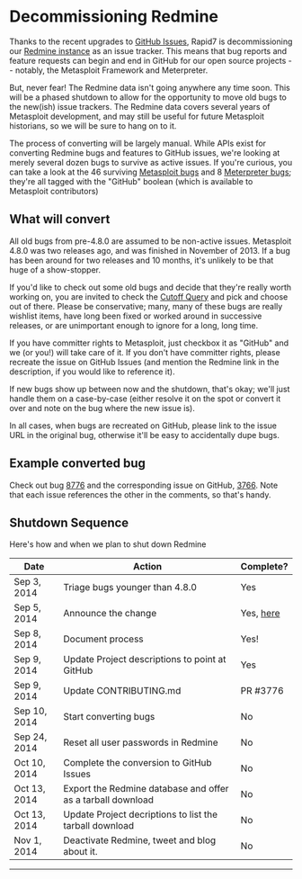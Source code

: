 # Decommissioning Redmine
Thanks to the recent upgrades to [GitHub Issues][gh-issues], Rapid7 is decommissioning our [Redmine instance][redmine] as an issue tracker. This means that bug reports and feature requests can begin and end in GitHub for our open source projects -- notably, the Metasploit Framework and Meterpreter.

But, never fear! The Redmine data isn't going anywhere any time soon. This will be a phased shutdown to allow for the opportunity to move old bugs to the new(ish) issue trackers. The Redmine data covers several years of Metasploit development, and may still be useful for future Metasploit historians, so we will be sure to hang on to it.

The process of converting will be largely manual. While APIs exist for converting Redmine bugs and features to GitHub issues, we're looking at merely several dozen bugs to survive as active issues. If you're curious, you can take a look at the 46 surviving [Metasploit bugs][msf-bugs] and 8 [Meterpreter bugs][meterpreter-bugs]; they're all tagged with the "GitHub" boolean (which is available to Metasploit contributors)

## What will convert
All old bugs from pre-4.8.0 are assumed to be non-active issues. Metasploit 4.8.0 was two releases ago, and was finished in November of 2013. If a bug has been around for two releases and 10 months, it's unlikely to be that huge of a show-stopper.

If you'd like to check out some old bugs and decide that they're really worth working on, you are invited to check the [Cutoff Query][cutoff] and pick and choose out of there. Please be conservative; many, many of these bugs are really wishlist items, have long been fixed or worked around in successive releases, or are unimportant enough to ignore for a long, long time.

If you have committer rights to Metasploit, just checkbox it as "GitHub" and we (or you!) will take care of it. If you don't have committer rights, please recreate the issue on GitHub Issues (and mention the Redmine link in the description, if you would like to reference it).

If new bugs show up between now and the shutdown, that's okay; we'll just handle them on a case-by-case (either resolve it on the spot or convert it over and note on the bug where the new issue is).

In all cases, when bugs are recreated on GitHub, please link to the issue URL in the original bug, otherwise it'll be easy to accidentally dupe bugs.

## Example converted bug
Check out bug [8776](https://dev.metasploit.com/redmine/issues/8776#note-4) and the corresponding issue on GitHub, [3766](https://github.com/rapid7/metasploit-framework/issues/3766). Note that each issue references the other in the comments, so that's handy.

## Shutdown Sequence
Here's how and when we plan to shut down Redmine

| Date | Action | Complete? |
|--------|----------|---------------|
|   Sep 3, 2014  |  Triage bugs younger than 4.8.0    |   Yes          |
|   Sep 5, 2014  |  Announce the change   |  Yes, [here][blog-redmine]          |
|   Sep 8, 2014  | Document process | Yes! |
|   Sep 9, 2014 | Update Project descriptions to point at GitHub | Yes|
|   Sep 9, 2014 | Update CONTRIBUTING.md | PR #3776  |
|   Sep 10, 2014 | Start converting bugs | No |
|  Sep 24, 2014 | Reset all user passwords in Redmine | No |
|  Oct 10, 2014 | Complete the conversion to GitHub Issues | No |
|  Oct 13, 2014 | Export the Redmine database and offer as a tarball download | No |
|  Oct 13, 2014 | Update Project decriptions to list the tarball download | No |
|  Nov 1, 2014 | Deactivate Redmine, tweet and blog about it. | No |

----

[gh-issues]: https://github.com/blog/1866-the-new-github-issues
[redmine]: https://dev.metasploit.com/redmine
[msf-bugs]: https://dev.metasploit.com/redmine/projects/framework/issues?query_id=741
[meterpreter-bugs]: https://dev.metasploit.com/redmine/projects/meterpreter/issues?query_id=741
[blog-redmine]: https://community.rapid7.com/community/metasploit/blog/2014/09/05/weekly-metasploit-update
[cutoff]: https://dev.metasploit.com/redmine/issues?query_id=739
